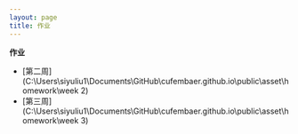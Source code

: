 ```yaml
---
layout: page
title: 作业
---
```



**作业**

- [第二周](C:\Users\siyuliu1\Documents\GitHub\cufembaer.github.io\public\asset\homework\week 2)
- [第三周](C:\Users\siyuliu1\Documents\GitHub\cufembaer.github.io\public\asset\homework\week 3)